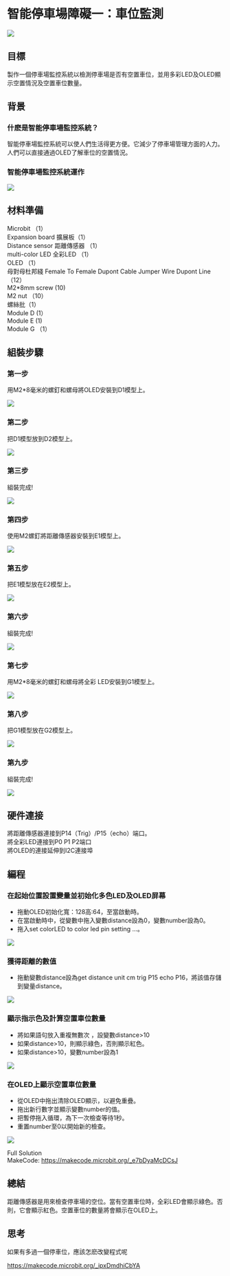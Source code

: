 # 智能停車場障礙一：車位監測
![](picture/4/4_1.png)

## 目標

<P>
製作一個停車場監控系統以檢測停車場是否有空置車位，並用多彩LED及OLED顯示空置情況及空置車位數量。
<P>

## 背景
### 什麽是智能停車場監控系統？

<P>
智能停車場監控系統可以使人們生活得更方便。它減少了停車場管理方面的人力。人們可以直接通過OLED了解車位的空置情況。
<P>

### 智能停車場監控系統運作

![](picture/4/4_3.png)

## 材料準備
<P>
Microbit （1）<BR>
Expansion board 擴展板（1）<BR>
Distance sensor 距離傳感器 （1）<BR>
multi-color LED  全彩LED （1）<BR>
OLED （1）<BR>
母對母杜邦綫 Female To Female Dupont Cable Jumper Wire Dupont Line （12） <BR>
M2*8mm screw (10)<BR>
M2 nut （10）<BR>
螺絲批（1）<BR>
Module D (1）<BR>
Module E (1) <BR>
Module G （1）<BR>
<P>

## 組裝步驟
### 第一步
<P>
用M2*8毫米的螺釘和螺母將OLED安裝到D1模型上。
<P>
  
![](picture/4/4_4.png)

### 第二步
<P>
把D1模型放到D2模型上。
<P>
  
![](picture/4/4_5.png)

### 第三步
<P>
組裝完成!
<P>
  
![](picture/4/4_6.png)

### 第四步
<P>
使用M2螺釘將距離傳感器安裝到E1模型上。
<P>
  
![](picture/4/4_7.png)

### 第五步
<P>
把E1模型放在E2模型上。
<P>
  
![](picture/4/4_8.png)

### 第六步
<P>
組裝完成!
<P>
  
![](picture/4/4_9.png)

### 第七步
<P>
用M2*8毫米的螺釘和螺母將全彩 LED安裝到G1模型上。
<P>
  
![](picture/4/4_10.png)

### 第八步
<P>
把G1模型放在G2模型上。
<P>
  
![](picture/4/4_11.png)

### 第九步
<P>
組裝完成!
<P>
  
![](picture/4/4_12.png)

## 硬件連接

<P>
將距離傳感器連接到P14（Trig）/P15（echo）端口。<BR>
將全彩LED連接到P0 P1 P2端口<BR>
將OLED的連接延伸到I2C連接埠<BR>
<P>

## 編程

### 在起始位置設置變量並初始化多色LED及OLED屏幕
+ 拖動OLED初始化寬：128高:64，至當啟動時。
+ 在當啟動時中，從變數中拖入變數distance設為0，變數number設為0。
+ 拖入set colorLED to color led pin setting ...。
  

![](picture/4/4_14.png)

### 獲得距離的數值
+ 拖動變數distance設為get distance unit cm trig P15 echo P16，將該值存儲到變量distance。
  

![](picture/4/4_16.png)

### 顯示指示色及計算空置車位數量
+ 將如果語句放入重複無數次 ，設變數distance>10
+ 如果distance>10，則顯示綠色，否則顯示紅色。
+ 如果distance>10，變數number設為1
  

![](picture/4/4_18.png)

### 在OLED上顯示空置車位數量
+ 從OLED中拖出清除OLED顯示，以避免重疊。
+ 拖出新行數字並顯示變數number的值。
+ 把暫停拖入循環，為下一次檢查等待1秒。
+  重置number至0以開始新的檢查。
  

![](picture/4/4_20.png)

<P>
Full Solution<BR>
MakeCode: <a href="https://makecode.microbit.org/_e7bDyaMcDCsJ">https://makecode.microbit.org/_e7bDyaMcDCsJ</a>
<P>

## 總結

<P>
距離傳感器是用來檢查停車場的空位。當有空置車位時，全彩LED會顯示綠色。否則，它會顯示紅色。空置車位的數量將會顯示在OLED上。
<P>

## 思考

<P>
如果有多過一個停車位，應該怎麽改變程式呢
<P>
<P>
<a href="https://makecode.microbit.org/_ipxDmdhiCbYA">https://makecode.microbit.org/_ipxDmdhiCbYA</a>
<P>
